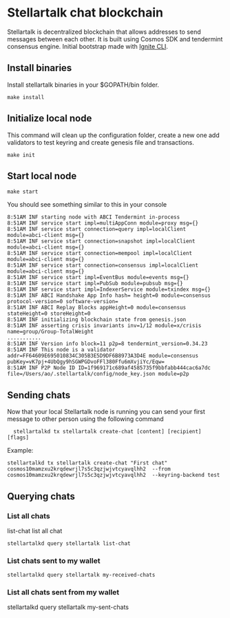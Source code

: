 # Stellartalk chat blockchain

Stellartalk is decentralized blockchain that allows addresses to send messages between each other. It is built using Cosmos SDK and tendermint consensus engine. Initial bootstrap made with [Ignite CLI](https://ignite.com/cli).

## Install binaries
Install stellartalk binaries in your $GOPATH/bin folder.
```
make install
```

## Initialize local node
This command will clean up the configuration folder, create a new one add validators to test keyring and create genesis file and transactions.
```
make init
```

## Start local node
```
make start
```
You should see something similar to this in your console

```shell
8:51AM INF starting node with ABCI Tendermint in-process
8:51AM INF service start impl=multiAppConn module=proxy msg={}
8:51AM INF service start connection=query impl=localClient module=abci-client msg={}
8:51AM INF service start connection=snapshot impl=localClient module=abci-client msg={}
8:51AM INF service start connection=mempool impl=localClient module=abci-client msg={}
8:51AM INF service start connection=consensus impl=localClient module=abci-client msg={}
8:51AM INF service start impl=EventBus module=events msg={}
8:51AM INF service start impl=PubSub module=pubsub msg={}
8:51AM INF service start impl=IndexerService module=txindex msg={}
8:51AM INF ABCI Handshake App Info hash= height=0 module=consensus protocol-version=0 software-version=
8:51AM INF ABCI Replay Blocks appHeight=0 module=consensus stateHeight=0 storeHeight=0
8:51AM INF initializing blockchain state from genesis.json
8:51AM INF asserting crisis invariants inv=1/12 module=x/crisis name=group/Group-TotalWeight
...........
8:51AM INF Version info block=11 p2p=8 tendermint_version=0.34.23
8:51AM INF This node is a validator addr=FF64609E695010834C305B3E5D9DF6B8973A3D4E module=consensus pubKey=vK7pj+4UbQgy9hSGWPGDvoFFl380Ffu6mXvjiYc/Eqw=
8:51AM INF P2P Node ID ID=1f969171c689af4585735f9bbfabb444cac6a7dc file=/Users/ao/.stellartalk/config/node_key.json module=p2p
```

## Sending chats
Now that your local Stellartalk node is running you can send your first message to other person using the following command
```shell
  stellartalkd tx stellartalk create-chat [content] [recipient] [flags]
```
Example:

```shell
stellartalkd tx stellartalk create-chat "First chat" cosmos10mamzxu2krqdewrjl7s5c3qzjwjvtcyavqlhh2  --from cosmos10mamzxu2krqdewrjl7s5c3qzjwjvtcyavqlhh2  --keyring-backend test
```

## Querying chats
### List all chats
list-chat         list all chat
```shell
stellartalkd query stellartalk list-chat
```

### List chats sent to my wallet
```shell
stellartalkd query stellartalk my-received-chats
```

### List all chats sent from my wallet
stellartalkd query stellartalk my-sent-chats


